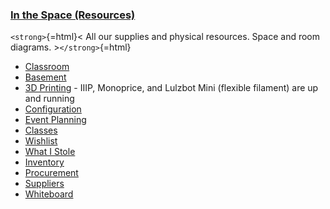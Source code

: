 ### [ In the Space (Resources)](:Category:In_the_Space)

`<strong>`{=html}\< All our supplies and physical resources. Space and
room diagrams. \>`</strong>`{=html}

-   [Classroom](:Category:Classroom)
-   [Basement](:Category:Basement)
-   [3D Printing](3D_Printing) - IIIP, Monoprice, and Lulzbot
    Mini (flexible filament) are up and running
-   [ Configuration](:Category:Space_Configuration)
-   [ Event Planning](:Category:Event_Planning)
-   [ Classes](:Category:Classes)
-   [Wishlist](Wishlist)
-   [ What I Stole](:Category:What_I_Stole)
-   [ Inventory](Inventory)
-   [ Procurement](Procurement)
-   [ Suppliers](Suppliers)
-   [ Whiteboard](Whiteboard)

